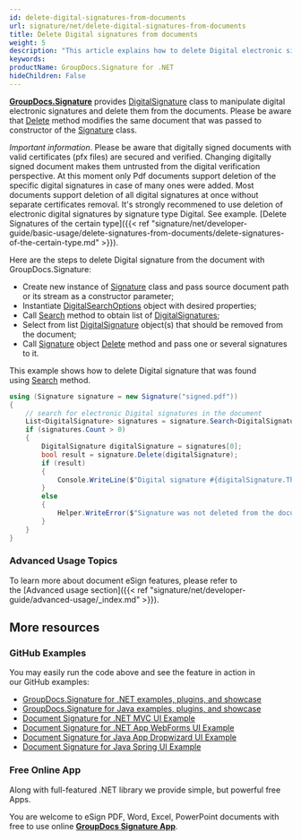 ```yaml
---
id: delete-digital-signatures-from-documents
url: signature/net/delete-digital-signatures-from-documents
title: Delete Digital signatures from documents
weight: 5
description: "This article explains how to delete Digital electronic signatures with GroupDocs.Signature API."
keywords: 
productName: GroupDocs.Signature for .NET
hideChildren: False
---
```

[**GroupDocs.Signature**](https://products.groupdocs.com/signature/net) provides [DigitalSignature](https://apireference.groupdocs.com/net/signature/groupdocs.signature.domain/digitalsignature) class to manipulate digital electronic signatures and delete them from the documents.
Please be aware that [Delete](https://apireference.groupdocs.com/net/signature/groupdocs.signature/signature/methods/delete) method modifies the same document that was passed to constructor of the [Signature](https://apireference.groupdocs.com/net/signature/groupdocs.signature/signature) class.

*Important information*. Please be aware that digitally signed documents with valid certificates (pfx files) are secured and verified. Changing digitally signed document makes them untrusted from the digital verification perspective. At this moment only Pdf documents support deletion of the specific digital signatures in case of many ones were added. Most documents support deletion of all digital signatures at once without separate certificates removal. It's strongly recommened to use deletion of electronic digital signatures by signature type Digital. See example. [Delete Signatures of the certain type]({{< ref "signature/net/developer-guide/basic-usage/delete-signatures-from-documents/delete-signatures-of-the-certain-type.md" >}}).

Here are the steps to delete Digital signature from the document with GroupDocs.Signature:

* Create new instance of [Signature](https://apireference.groupdocs.com/net/signature/groupdocs.signature/signature) class and pass source document path or its stream as a constructor parameter;
* Instantiate [DigitalSearchOptions](https://apireference.groupdocs.com/net/signature/groupdocs.signature.options/digitalsearchoptions) object with desired properties;
* Call [Search](https://apireference.groupdocs.com/net/signature/groupdocs.signature/signature/methods/search/_1) method to obtain list of [DigitalSignatures](https://apireference.groupdocs.com/net/signature/groupdocs.signature.domain/digitalsignature);
* Select from list [DigitalSignature](https://apireference.groupdocs.com/net/signature/groupdocs.signature.domain/digitalsignature) object(s) that should be removed from the document;
* Call [Signature](https://apireference.groupdocs.com/net/signature/groupdocs.signature/signature) object [Delete](https://apireference.groupdocs.com/net/signature/groupdocs.signature/signature/methods/delete) method and pass one or several signatures to it.

This example shows how to delete Digital signature that was found using [Search](https://apireference.groupdocs.com/net/signature/groupdocs.signature/signature/methods/search/_1) method.

```csharp
using (Signature signature = new Signature("signed.pdf"))
{
    // search for electronic Digital signatures in the document
    List<DigitalSignature> signatures = signature.Search<DigitalSignature>(SignatureType.Digital);
    if (signatures.Count > 0)
    {
        DigitalSignature digitalSignature = signatures[0];
        bool result = signature.Delete(digitalSignature);
        if (result)
        {
            Console.WriteLine($"Digital signature #{digitalSignature.Thumbprint} from the {digitalSignature.SignTime.ToShortDateString()} was deleted.");
        }
        else
        {
            Helper.WriteError($"Signature was not deleted from the document! Signature# {digitalSignature.Thumbprint} was not found!");
        }
    }
}
```

### Advanced Usage Topics

To learn more about document eSign features, please refer to the [Advanced usage section]({{< ref "signature/net/developer-guide/advanced-usage/_index.md" >}}).

## More resources

### GitHub Examples

You may easily run the code above and see the feature in action in our GitHub examples:

* [GroupDocs.Signature for .NET examples, plugins, and showcase](https://github.com/groupdocs-signature/GroupDocs.Signature-for-.NET)
* [GroupDocs.Signature for Java examples, plugins, and showcase](https://github.com/groupdocs-signature/GroupDocs.Signature-for-Java)
* [Document Signature for .NET MVC UI Example](https://github.com/groupdocs-signature/GroupDocs.Signature-for-.NET-MVC)
* [Document Signature for .NET App WebForms UI Example](https://github.com/groupdocs-signature/GroupDocs.Signature-for-.NET-WebForms)
* [Document Signature for Java App Dropwizard UI Example](https://github.com/groupdocs-signature/GroupDocs.Signature-for-Java-Dropwizard)
* [Document Signature for Java Spring UI Example](https://github.com/groupdocs-signature/GroupDocs.Signature-for-Java-Spring)

### Free Online App

Along with full-featured .NET library we provide simple, but powerful free Apps.

You are welcome to eSign PDF, Word, Excel, PowerPoint documents with free to use online **[GroupDocs Signature App](https://products.groupdocs.app/signature)**.
